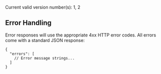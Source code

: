 Current valid version number(s): 1, 2

<h2 id="std-errors">Error Handling</h2>

Error responses will use the appropriate 4xx HTTP error codes. All
errors come with a standard JSON response:

    {
      "errors": [
        // Error message strings...
      ]
    }
